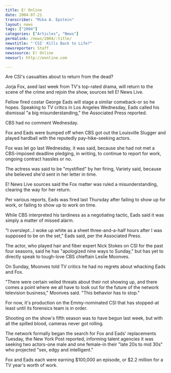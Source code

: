 ```yaml
---
title: E! Online
date: 2004-07-21
transcriber: "Mika A. Epstein"
layout: news
tags: ["2004"]
categories: ["Articles", "News"]
permalink: /news/2004/:title/
newstitle: "'CSI' Kills Back to Life?"
newsreporter: Staff
newssource: E! Online
newsurl: http://eonline.com

---
```


Are CSI's casualties about to return from the dead?

Jorja Fox, axed last week from TV's top-rated drama, will return to the scene of the crime and rejoin the show, sources tell E! News Live.

Fellow fired costar George Eads will stage a similar comeback-or so he hopes. Speaking to TV critics in Los Angeles Wednesday, Eads called his dismissal "a big misunderstanding," the Associated Press reported.

CBS had no comment Wednesday.

Fox and Eads were bumped off when CBS got out the Louisville Slugger and played hardball with the reputedly pay-hike-seeking actors.

Fox was let go last Wednesday, it was said, because she had not met a CBS-imposed deadline pledging, in writing, to continue to report for work, ongoing contract hassles or no.

The actress was said to be "mystified" by her firing, Variety said, because she believed she'd sent in her letter in time.

E! News Live sources said the Fox matter was ruled a misunderstanding, clearing the way for her return.

Per various reports, Eads was fired last Thursday after failing to show up for work, or failing to show up to work on time.

While CBS interpreted his tardiness as a negotiating tactic, Eads said it was simply a matter of missed alarm.

"I overslept...I woke up white as a sheet three-and-a-half hours after I was supposed to be on the set," Eads said, per the Associated Press.

The actor, who played hair and fiber expert Nick Stokes on CSI for the past four seasons, said he has "apologized nine ways to Sunday," but has yet to directly speak to tough-love CBS chieftain Leslie Moonves.

On Sunday, Moonves told TV critics he had no regrets about whacking Eads and Fox.

"There were certain veiled threats about their not showing up, and there comes a point where we all have to look out for the future of the network television business," Moonves said. "This behavior has to stop."

For now, it's production on the Emmy-nominated CSI that has stopped-at least until its forensics team is in order.

Shooting on the show's fifth season was to have begun last week, but with all the spilled blood, cameras never got rolling.

The network formally began the search for Fox and Eads' replacements Tuesday, the New York Post reported, informing talent agencies it was seeking two actors-one male and one female-in their "late 20s to mid 30s" who projected "sex, edgy and intelligent."

Fox and Eads each were earning $100,000 an episode, or $2.2 million for a TV year's worth of work.
